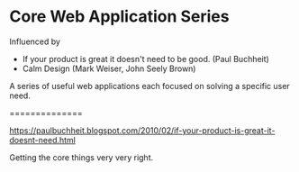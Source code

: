 # Core Web Application Series

Influenced by
- If your product is great it doesn't need to be good. (Paul Buchheit)
- Calm Design (Mark Weiser, John Seely Brown)

A series of useful web applications each focused on solving a specific user need.



==============

https://paulbuchheit.blogspot.com/2010/02/if-your-product-is-great-it-doesnt-need.html

Getting the core things very very right.

